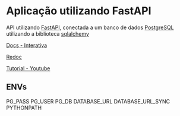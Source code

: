 Aplicação utilizando FastAPI
============================

API utilizando [FastAPI](https://fastapi.tiangolo.com/), conectada a um banco de dados [PostgreSQL](https://www.postgresql.org/) utilizando a biblioteca [sqlalchemy](https://www.sqlalchemy.org/)

[Docs - Interativa](/docs)

[Redoc](/redoc)

[Tutorial - Youtube](https://www.youtube.com/watch?v=1CZZAhwqyco)


ENVs
---------------

PG_PASS
PG_USER
PG_DB
DATABASE_URL
DATABASE_URL_SYNC
PYTHONPATH
